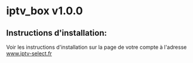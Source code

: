 # iptv_box v1.0.0

## Instructions d'installation:

Voir les instructions d'installation sur la page de votre compte à l'adresse www.iptv-select.fr
